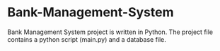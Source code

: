 # Bank-Management-System
Bank Management System project is written in Python. The project file contains a python script (main.py) and a database file.  
